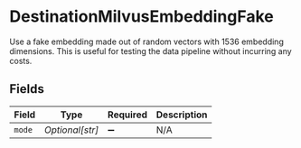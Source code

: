 # DestinationMilvusEmbeddingFake

Use a fake embedding made out of random vectors with 1536 embedding dimensions. This is useful for testing the data pipeline without incurring any costs.


## Fields

| Field              | Type               | Required           | Description        |
| ------------------ | ------------------ | ------------------ | ------------------ |
| `mode`             | *Optional[str]*    | :heavy_minus_sign: | N/A                |